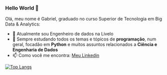 ### Hello World 👋

Olá, meu nome é Gabriel, graduado no curso Superior de Tecnologia em Big Data & Analytics:

- 🔭 Atualmente sou Engenheiro de dados na Livelo
- 🌱 Sempre estudando todos os temas e tópicos de **programação**, num geral, focadão em **Python** e muitos assuntos relacionados a **Ciência e Engenharia de Dados**
- 📫 Como você me encontra: [Meu Linkedin](https://www.linkedin.com/in/gabriel-ramosdossantos)
      

[![Top Langs](https://github-readme-stats.vercel.app/api/top-langs/?username=Gabriel-Rds&langs_count=10)](https://github.com/anuraghazra/github-readme-stats)
